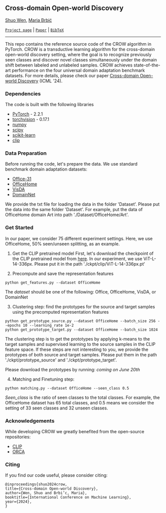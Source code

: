 ## Cross-domain Open-world Discovery

[Shuo Wen](http://wenshuo128.github.io), [Maria Brbić](https://brbiclab.epfl.ch/team/)

[`Project page`](https://brbiclab.epfl.ch/projects/crow/) | [`Paper`](https://openreview.net/pdf?id=WofwaWjIf7) | [`BibTeX`](#citing) 
_________________
This repo contains the reference source code of the CROW algorithm in PyTorch. CROW is a transductive learning algorithm for the cross-domain open-world discovery setting, where the goal is to recognize previously seen classes and discover novel classes simultaneously under the domain shift between labeled and unlabeled samples. CROW achieves state-of-the-art performance on the four universal domain adaptation benchmark datasets. For more details, please check our paper [Cross-domain Open-world Discovery](https://openreview.net/pdf?id=WofwaWjIf7) (ICML '24).

### Dependencies
The code is built with the following libraries

- [PyTorch](https://pytorch.org/) - 2.2.1
- [torchvision](https://pytorch.org/vision/stable/index.html) - 0.17.1
- [numpy](http://numpy.org)
- [scipy](http://scipy.org)
- [scikit-learn](http://scikit-learn.org)
- [clip](https://github.com/openai/CLIP)

### Data Preparation

Before running the code, let's prepare the data. We use standard benchmark domain adaptation datasets:

- [Office-31](https://github.com/jindongwang/transferlearning/blob/master/data/dataset.md#office-31)
- [OfficeHome](https://www.hemanthdv.org/officeHomeDataset.html)
- [VisDA](https://github.com/jindongwang/transferlearning/blob/master/data/dataset.md#VisDA)
- [DomainNet](https://ai.bu.edu/M3SDA/)

We provide the txt file for loading the data in the folder 'Dataset'. Please put the data into the same folder 'Dataset'. For example, put the data of OfficeHome domain Art into path './Dataset/OfficeHome/Art'.

### Get Started

In our paper, we consider 75 different experiment settings. Here, we use OfficeHome, 50% seen/unseen splitting, as an example.

1. Get the CLIP pretrained model
First, let's download the checkpoint of the CLIP pretrained model from [here](https://github.com/openai/CLIP/tree/main). In our experiment, we use ViT-L-14-336px. Please put it in the path './ckpt/clip/ViT-L-14-336px.pt'

2. Precompute and save the representation features
```
python get_features.py --dataset OfficeHome
```
The _dataset_ should be one of the following: Office, OfficeHome, VisDA, or DomainNet

3. Clustering step: find the prototypes for the source and target samples using the precomputed representation features
```
python get_prototype_source.py --dataset OfficeHome --batch_size 256 --epochs 10 --learning_rate 1e-2
python get_prototype_target.py --dataset OfficeHome --batch_size 1024
```
The clustering step is to get the prototypes by applying k-means to the target samples and supervised learning to the source samples in the CLIP feature space. If these steps are not interesting to you, we provide the prototypes of both source and target samples. Please put them in the path './ckpt/prototype_source' and './ckpt/prototype_target'.

Please download the prototypes by running: _coming on June 20th_

4. Matching and Finetuning step:
```
python matching.py --dataset OfficeHome --seen_class 0.5
```
_Seen_class_ is the ratio of seen classes to the total classes. For example, the OfficeHome dataset has 65 total classes, and 0.5 means we consider the setting of 33 seen classes and 32 unseen classes.

### Acknowledgements

While developing CROW we greatly benefited from the open-source repositories:

- [CLIP](https://github.com/openai/CLIP/tree/main)
- [ORCA](https://github.com/snap-stanford/orca/tree/main)

### Citing

If you find our code useful, please consider citing:

```
@inproceedings{shuo2024crow,
title={Cross-domain Open-world Discovery},
author={Wen, Shuo and Brbi’c, Maria},
booktitle={International Conference on Machine Learning},
year={2024},
}
```

